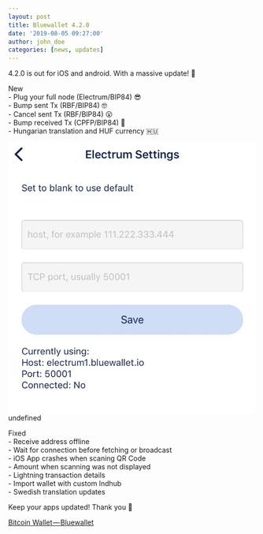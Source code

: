 ```yaml
---
layout: post
title: Bluewallet 4.2.0
date: '2019-08-05 09:27:00'
author: john_doe
categories: [news, updates]
---
```


4.2.0 is out for iOS and android. With a massive update! 🤯

New  
\- Plug your full node (Electrum/BIP84) 😎  
\- Bump sent Tx (RBF/BIP84) 🤓  
\- Cancel sent Tx (RBF/BIP84) 😮  
\- Bump received Tx (CPFP/BIP84) 🤠  
\- Hungarian translation and HUF currency 🇭🇺

![](../_posts/img/1__w__mUqMrlx4lhyTqnXc9MCA.jpeg)
undefined

Fixed  
\- Receive address offline  
\- Wait for connection before fetching or broadcast  
\- iOS App crashes when scaning QR Code  
\- Amount when scanning was not displayed  
\- Lightning transaction details  
\- Import wallet with custom lndhub  
\- Swedish translation updates

Keep your apps updated! Thank you 🙏

[Bitcoin Wallet — Bluewallet](https://bluewallet.io)